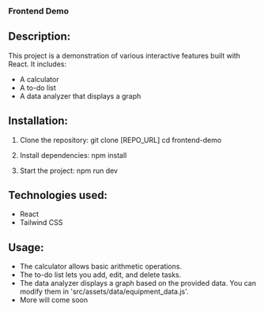 ### Frontend Demo

## Description:
This project is a demonstration of various interactive features built with React. It includes:
- A calculator
- A to-do list
- A data analyzer that displays a graph

## Installation:
1. Clone the repository:
   git clone [REPO_URL]
   cd frontend-demo

2. Install dependencies:
   npm install

3. Start the project:
   npm run dev

## Technologies used:
- React
- Tailwind CSS

## Usage:
- The calculator allows basic arithmetic operations.
- The to-do list lets you add, edit, and delete tasks.
- The data analyzer displays a graph based on the provided data. You can modify them in 'src/assets/data/equipment_data.js'.
- More will come soon
